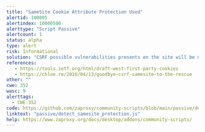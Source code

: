 ```yaml
---
title: "SameSite Cookie Attribute Protection Used"
alertid: 100005
alertindex: 10000500
alerttype: "Script Passive"
alertcount: 1
status: alpha
type: alert
risk: Informational
solution: "CSRF possible vulnerabilities presents on the site will be mitigated depending on the browser used by the user (browser defines the support level for this cookie attribute). "
references:
   - https://tools.ietf.org/html/draft-west-first-party-cookies
   - https://chloe.re/2016/04/13/goodbye-csrf-samesite-to-the-rescue
other: ""
cwe: 352
wasc: 9
alerttags: 
  - CWE-352
code: https://github.com/zaproxy/community-scripts/blob/main/passive/detect_samesite_protection.js
linktext: "passive/detect_samesite_protection.js"
help: https://www.zaproxy.org/docs/desktop/addons/community-scripts/
---
```


